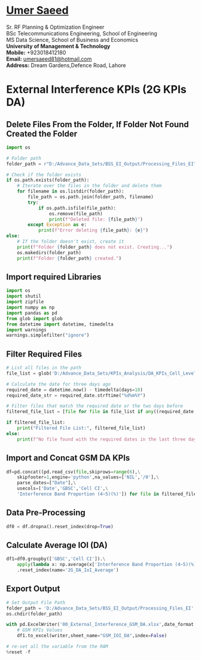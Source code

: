 #  [Umer Saeed](https://www.linkedin.com/in/engumersaeed/)
Sr. RF Planning & Optimization Engineer<br>
BSc Telecommunications Engineering, School of Engineering<br>
MS Data Science, School of Business and Economics<br>
**University of Management & Technology**<br>
**Mobile:**     +923018412180<br>
**Email:**  umersaeed81@hotmail.com<br>
**Address:** Dream Gardens,Defence Road, Lahore<br>

# External Interference KPIs (2G KPIs DA)

## Delete Files From the Folder, If Folder Not Found Created the Folder


```python
import os

# Folder path
folder_path = r"D:/Advance_Data_Sets/BSS_EI_Output/Processing_Files_EI"

# Check if the folder exists
if os.path.exists(folder_path):
    # Iterate over the files in the folder and delete them
    for filename in os.listdir(folder_path):
        file_path = os.path.join(folder_path, filename)
        try:
            if os.path.isfile(file_path):
                os.remove(file_path)
                print(f"Deleted file: {file_path}")
        except Exception as e:
            print(f"Error deleting {file_path}: {e}")
else:
    # If the folder doesn't exist, create it
    print(f"Folder {folder_path} does not exist. Creating...")
    os.makedirs(folder_path)
    print(f"Folder {folder_path} created.")
```

## Import required Libraries


```python
import os
import shutil
import zipfile
import numpy as np
import pandas as pd
from glob import glob
from datetime import datetime, timedelta
import warnings
warnings.simplefilter("ignore")
```

## Filter Required Files


```python
# List all files in the path
file_list = glob('D:/Advance_Data_Sets/KPIs_Analysis/DA_KPIs_Cell_Level/GSM/*.zip')

# Calculate the date for three days ago
required_date = datetime.now() - timedelta(days=10)
required_date_str = required_date.strftime("%d%m%Y")

# Filter files that match the required date or the two days before
filtered_file_list = [file for file in file_list if any((required_date + timedelta(days=i)).strftime("%d%m%Y") in file for i in range(10))]

if filtered_file_list:
    print("Filtered File List:", filtered_file_list)
else:
    print(f"No file found with the required dates in the last three days.")
```

## Import and Concat GSM DA KPIs


```python
df=pd.concat((pd.read_csv(file,skiprows=range(6),\
    skipfooter=1,engine='python',na_values=['NIL','/0'],\
    parse_dates=["Date"],\
    usecols=['Date','GBSC','Cell CI',\
    'Interference Band Proportion (4~5)(%)']) for file in filtered_file_list))
```

## Data Pre-Processing


```python
df0 = df.dropna().reset_index(drop=True)
```

## Calculate Average IOI (DA)


```python
df1=df0.groupby(['GBSC','Cell CI']).\
    apply(lambda x: np.average(x['Interference Band Proportion (4~5)(%)']))\
    .reset_index(name='2G_DA_IoI_Average')
```

## Export Output


```python
# Set Output File Path
folder_path = 'D:/Advance_Data_Sets/BSS_EI_Output/Processing_Files_EI'
os.chdir(folder_path)

with pd.ExcelWriter('00_External_Interference_GSM_DA.xlsx',date_format = 'dd-mm-yyyy',datetime_format='dd-mm-yyyy') as writer:
    # GSM KPIs Values
    df1.to_excel(writer,sheet_name="GSM_IOI_DA",index=False)
```


```python
# re-set all the variable from the RAM
%reset -f
```
